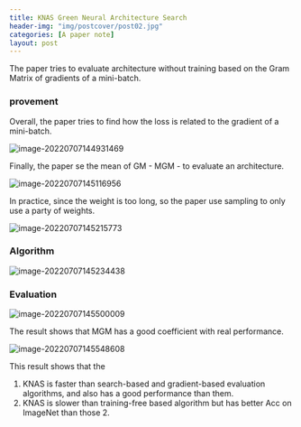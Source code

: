 ```yaml
---
title: KNAS Green Neural Architecture Search
header-img: "img/postcover/post02.jpg"
categories: [A paper note]
layout: post
---
```


The paper tries to evaluate architecture without training based on the Gram Matrix of gradients of a mini-batch. 

### provement

Overall, the paper tries to find how the loss is related to the gradient of a mini-batch. 

![image-20220707144931469](https://github.com/NLGithubWP/tech-notebook/raw/master/img/a_img_store/image-20220707144931469.png)

Finally, the paper se the mean of GM - MGM - to evaluate an architecture.

![image-20220707145116956](https://github.com/NLGithubWP/tech-notebook/raw/master/img/a_img_store/image-20220707145116956.png) 

In practice, since the weight is too long, so the paper use sampling to only use a party of weights. 

![image-20220707145215773](https://github.com/NLGithubWP/tech-notebook/raw/master/img/a_img_store/image-20220707145215773.png)

### Algorithm

![image-20220707145234438](https://github.com/NLGithubWP/tech-notebook/raw/master/img/a_img_store/image-20220707145234438.png)

### Evaluation

![image-20220707145500009](https://github.com/NLGithubWP/tech-notebook/raw/master/img/a_img_store/image-20220707145500009.png)

The result shows that MGM has a good coefficient with real performance.

![image-20220707145548608](https://github.com/NLGithubWP/tech-notebook/raw/master/img/a_img_store/image-20220707145548608.png)

This result shows that the 

1. KNAS is faster than search-based and gradient-based evaluation algorithms, and also has a good performance than them.
2. KNAS is slower than training-free based algorithm but has better Acc on ImageNet than those 2. 

